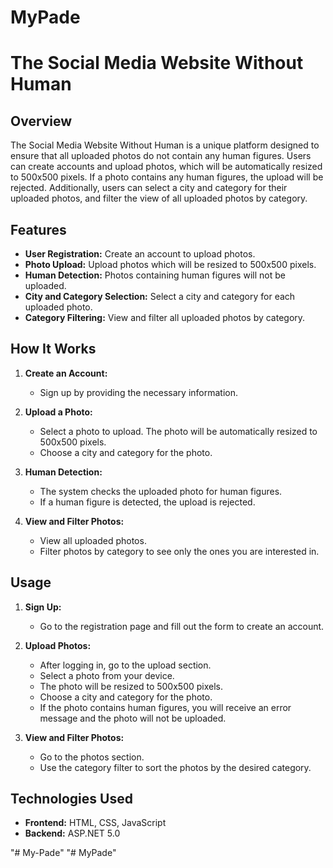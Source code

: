 # MyPade
# The Social Media Website Without Human

## Overview
The Social Media Website Without Human is a unique platform designed to ensure that all uploaded photos do not contain any human figures. Users can create accounts and upload photos, which will be automatically resized to 500x500 pixels. If a photo contains any human figures, the upload will be rejected. Additionally, users can select a city and category for their uploaded photos, and filter the view of all uploaded photos by category.

## Features
- **User Registration:** Create an account to upload photos.
- **Photo Upload:** Upload photos which will be resized to 500x500 pixels.
- **Human Detection:** Photos containing human figures will not be uploaded.
- **City and Category Selection:** Select a city and category for each uploaded photo.
- **Category Filtering:** View and filter all uploaded photos by category.

## How It Works
1. **Create an Account:**
   - Sign up by providing the necessary information.
   
2. **Upload a Photo:**
   - Select a photo to upload. The photo will be automatically resized to 500x500 pixels.
   - Choose a city and category for the photo.
   
3. **Human Detection:**
   - The system checks the uploaded photo for human figures.
   - If a human figure is detected, the upload is rejected.
   
4. **View and Filter Photos:**
   - View all uploaded photos.
   - Filter photos by category to see only the ones you are interested in.

## Usage
1. **Sign Up:**
   - Go to the registration page and fill out the form to create an account.
   
2. **Upload Photos:**
   - After logging in, go to the upload section.
   - Select a photo from your device.
   - The photo will be resized to 500x500 pixels.
   - Choose a city and category for the photo.
   - If the photo contains human figures, you will receive an error message and the photo will not be uploaded.
   
3. **View and Filter Photos:**
   - Go to the photos section.
   - Use the category filter to sort the photos by the desired category.

## Technologies Used
- **Frontend:** HTML, CSS, JavaScript
- **Backend:** ASP.NET 5.0



"# My-Pade" 
"# MyPade" 
